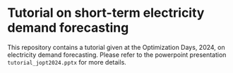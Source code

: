 # Tutorial on short-term electricity demand forecasting

This repository contains a tutorial given at the Optimization Days, 2024, on electricity demand forecasting. Please refer to the powerpoint presentation `tutorial_jopt2024.pptx` for more details.
